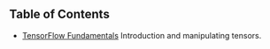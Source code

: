 ## **Table of Contents**

 - [TensorFlow Fundamentals](https://github.com/mch-fauzy/Tensorflow-Deep-Learning/blob/main/Notes/Tensorflow_Fundamentals.ipynb) Introduction and manipulating tensors.


